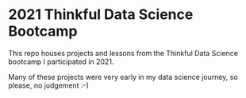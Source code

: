 # 2021 Thinkful Data Science Bootcamp

This repo houses projects and lessons from the Thinkful Data Science bootcamp I participated in 2021.

Many of these projects were very early in my data science journey, so please, no judgement :-)
